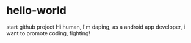 # hello-world
start github project
Hi human,
I'm daping, as a android app developer, i want to promote coding, fighting!
